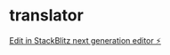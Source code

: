 # translator

[Edit in StackBlitz next generation editor ⚡️](https://stackblitz.com/~/github.com/GITHUPG/translator)